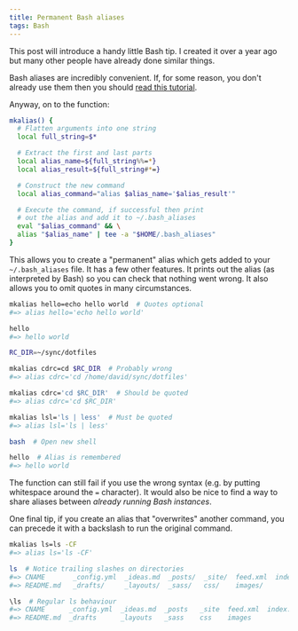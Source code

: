 ```yaml
---
title: Permanent Bash aliases
tags: Bash
---
```


This post will introduce a handy little Bash tip. I created it over a year ago but many other people have already done similar things.

Bash aliases are incredibly convenient. If, for some reason, you don't already use them then you should [read this tutorial](https://www.digitalocean.com/community/tutorials/an-introduction-to-useful-bash-aliases-and-functions). 


Anyway, on to the function:

```bash
mkalias() {
  # Flatten arguments into one string
  local full_string=$*

  # Extract the first and last parts
  local alias_name=${full_string%%=*}
  local alias_result=${full_string#*=}

  # Construct the new command
  local alias_command="alias $alias_name='$alias_result'"

  # Execute the command, if successful then print 
  # out the alias and add it to ~/.bash_aliases
  eval "$alias_command" && \
  alias "$alias_name" | tee -a "$HOME/.bash_aliases"
}
```

This allows you to create a "permanent" alias which gets added to your `~/.bash_aliases` file. It has a few other features. It prints out the alias (as interpreted by Bash) so you can check that nothing went wrong. It also allows you to omit quotes in many circumstances. 

```bash
mkalias hello=echo hello world  # Quotes optional
#=> alias hello='echo hello world'

hello
#=> hello world

RC_DIR=~/sync/dotfiles

mkalias cdrc=cd $RC_DIR  # Probably wrong
#=> alias cdrc='cd /home/david/sync/dotfiles'

mkalias cdrc='cd $RC_DIR'  # Should be quoted
#=> alias cdrc='cd $RC_DIR'

mkalias lsl='ls | less'  # Must be quoted
#=> alias lsl='ls | less'

bash  # Open new shell

hello  # Alias is remembered
#=> hello world
```

The function can still fail if you use the wrong syntax (e.g. by putting whitespace around the `=` character). It would also be nice to find a way to share aliases between *already running Bash instances*. 

One final tip, if you create an alias that "overwrites" another command, you can precede it with a backslash to run the original command.

```bash
mkalias ls=ls -CF
#=> alias ls='ls -CF'

ls  # Notice trailing slashes on directories
#=> CNAME       _config.yml  _ideas.md  _posts/  _site/  feed.xml  index.html
#=> README.md   _drafts/     _layouts/  _sass/   css/    images/

\ls  # Regular ls behaviour
#=> CNAME      _config.yml  _ideas.md  _posts   _site  feed.xml  index.html
#=> README.md  _drafts      _layouts   _sass    css    images
```
